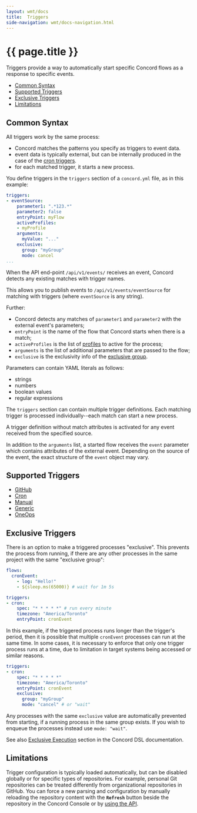 ```yaml
---
layout: wmt/docs
title:  Triggers
side-navigation: wmt/docs-navigation.html
---
```


# {{ page.title }}

Triggers provide a way to automatically start specific Concord flows as a
response to specific events.

- [Common Syntax](#common-syntax)
- [Supported Triggers](#supported-triggers)
- [Exclusive Triggers](#exclusive-triggers)
- [Limitations](#limitations)

## Common Syntax

All triggers work by the same process:

- Concord matches the patterns you specify as triggers to event data.
- event data is typically external, but can be internally produced in the case
of the [cron triggers](./cron.html).
- for each matched trigger, it starts a new process.

You define triggers in the `triggers` section of a `concord.yml` file, as in
this example:

```yaml
triggers:
- eventSource:
    parameter1: ".*123.*"
    parameter2: false
    entryPoint: myFlow
    activeProfiles:
    - myProfile
    arguments:
      myValue: "..."
    exclusive:
      group: "myGroup"
      mode: cancel
...
```

When the API end-point `/api/v1/events/` receives an event, Concord detects any
existing matches with trigger names.

This allows you to publish events to `/api/v1/events/eventSource` for matching
with triggers (where `eventSource` is any string).

Further:

- Concord detects any matches of `parameter1` and `parameter2` with the external
  event's parameters;
- `entryPoint` is the name of the flow that Concord starts when there is a match;
- `activeProfiles` is the list of [profiles](../processes-v1/profiles.html)
  to active for the process;
- `arguments` is the list of additional parameters that are passed to the flow;
- `exclusive` is the exclusivity info of the [exclusive group](#exclusive-triggers).

Parameters can contain YAML literals as follows:

- strings
- numbers
- boolean values
- regular expressions

The `triggers` section can contain multiple trigger definitions. Each matching
trigger is processed individually--each match can start a new process.

A trigger definition without match attributes is activated for any event
received from the specified source.

In addition to the `arguments` list, a started flow receives the `event`
parameter which contains attributes of the external event. Depending on the
source of the event, the exact structure of the `event` object may vary.

## Supported Triggers

- [GitHub](./github.html)
- [Cron](./cron.html)
- [Manual](./manual.html)
- [Generic](./generic.html)
- [OneOps](./oneops.html)

## Exclusive Triggers

There is an option to make a triggered processes "exclusive". This prevents
the process from running, if there are any other processes in the same project
with the same "exclusive group":

```yaml
flows:
  cronEvent:
    - log: "Hello!"
    - ${sleep.ms(65000)} # wait for 1m 5s

triggers:
- cron:
    spec: "* * * * *" # run every minute
    timezone: "America/Toronto"
    entryPoint: cronEvent
```

In this example, if the triggered process runs longer than the trigger's period,
then it is possible that multiple `cronEvent` processes can run at the same
time. In some cases, it is necessary to enforce that only one trigger process
runs at a time, due to limitation in target systems being accessed or similar
reasons.
  
```yaml
triggers:
- cron:
    spec: "* * * * *"
    timezone: "America/Toronto"
    entryPoint: cronEvent
    exclusive:
      group: "myGroup"
      mode: "cancel" # or "wait"
```

Any processes with the same `exclusive` value are automatically prevented from
starting, if a running process in the same group exists. If you wish to enqueue
the processes instead use `mode: "wait"`.

See also [Exclusive Execution](../processes-v1/configuration.html#exclusive-execution)
section in the Concord DSL documentation.

## Limitations

Trigger configuration is typically loaded automatically, but can be disabled
globally or for specific types of repositories. For example, personal Git
repositories can be treated differently from organizational repositories in
GitHub. You can force a new parsing and configuration by manually reloading the
repository content with the **`Refresh`** button beside the repository in
the Concord Console or by
[using the API](../api/repository.html#refresh-repository).
